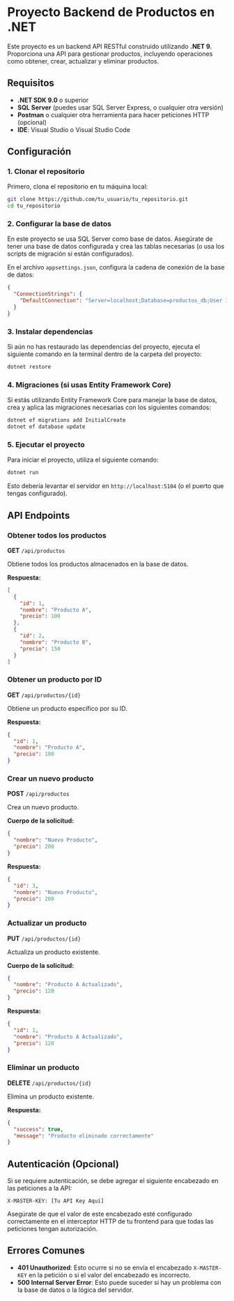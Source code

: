 # Proyecto Backend de Productos en .NET

Este proyecto es un backend API RESTful construido utilizando **.NET 9**. Proporciona una API para gestionar productos, incluyendo operaciones como obtener, crear, actualizar y eliminar productos.

## Requisitos

- **.NET SDK 9.0** o superior
- **SQL Server** (puedes usar SQL Server Express, o cualquier otra versión)
- **Postman** o cualquier otra herramienta para hacer peticiones HTTP (opcional)
- **IDE**: Visual Studio o Visual Studio Code

## Configuración

### 1. Clonar el repositorio

Primero, clona el repositorio en tu máquina local:

```bash
git clone https://github.com/tu_usuario/tu_repositorio.git
cd tu_repositorio
```

### 2. Configurar la base de datos

En este proyecto se usa SQL Server como base de datos. Asegúrate de tener una base de datos configurada y crea las tablas necesarias (o usa los scripts de migración si están configurados).

En el archivo `appsettings.json`, configura la cadena de conexión de la base de datos:

```json
{
  "ConnectionStrings": {
    "DefaultConnection": "Server=localhost;Database=productos_db;User Id=sa;Password=TuContraseña;"
  }
}
```

### 3. Instalar dependencias

Si aún no has restaurado las dependencias del proyecto, ejecuta el siguiente comando en la terminal dentro de la carpeta del proyecto:

```bash
dotnet restore
```

### 4. Migraciones (si usas Entity Framework Core)

Si estás utilizando Entity Framework Core para manejar la base de datos, crea y aplica las migraciones necesarias con los siguientes comandos:

```bash
dotnet ef migrations add InitialCreate
dotnet ef database update
```

### 5. Ejecutar el proyecto

Para iniciar el proyecto, utiliza el siguiente comando:

```bash
dotnet run
```

Esto debería levantar el servidor en `http://localhost:5104` (o el puerto que tengas configurado).

## API Endpoints

### Obtener todos los productos

**GET** `/api/productos`

Obtiene todos los productos almacenados en la base de datos.

**Respuesta:**

```json
[
  {
    "id": 1,
    "nombre": "Producto A",
    "precio": 100
  },
  {
    "id": 2,
    "nombre": "Producto B",
    "precio": 150
  }
]
```

### Obtener un producto por ID

**GET** `/api/productos/{id}`

Obtiene un producto específico por su ID.

**Respuesta:**

```json
{
  "id": 1,
  "nombre": "Producto A",
  "precio": 100
}
```

### Crear un nuevo producto

**POST** `/api/productos`

Crea un nuevo producto.

**Cuerpo de la solicitud:**

```json
{
  "nombre": "Nuevo Producto",
  "precio": 200
}
```

**Respuesta:**

```json
{
  "id": 3,
  "nombre": "Nuevo Producto",
  "precio": 200
}
```

### Actualizar un producto

**PUT** `/api/productos/{id}`

Actualiza un producto existente.

**Cuerpo de la solicitud:**

```json
{
  "nombre": "Producto A Actualizado",
  "precio": 120
}
```

**Respuesta:**

```json
{
  "id": 1,
  "nombre": "Producto A Actualizado",
  "precio": 120
}
```

### Eliminar un producto

**DELETE** `/api/productos/{id}`

Elimina un producto existente.

**Respuesta:**

```json
{
  "success": true,
  "message": "Producto eliminado correctamente"
}
```

## Autenticación (Opcional)

Si se requiere autenticación, se debe agregar el siguiente encabezado en las peticiones a la API:

```
X-MASTER-KEY: [Tu API Key Aquí]
```

Asegúrate de que el valor de este encabezado esté configurado correctamente en el interceptor HTTP de tu frontend para que todas las peticiones tengan autorización.

## Errores Comunes

- **401 Unauthorized**: Esto ocurre si no se envía el encabezado `X-MASTER-KEY` en la petición o si el valor del encabezado es incorrecto.
- **500 Internal Server Error**: Esto puede suceder si hay un problema con la base de datos o la lógica del servidor.
